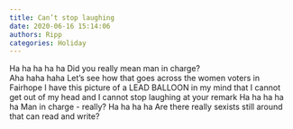 ```yaml
---
title: Can’t stop laughing
date: 2020-06-16 15:14:06
authors: Ripp
categories: Holiday
---
```


 Ha ha ha ha ha 
Did you really mean man in charge?  
Aha haha haha 
Let’s see how that goes across the women voters in Fairhope
I have this picture of a LEAD BALLOON in my mind that I cannot get out of my head and I cannot stop laughing at your remark
Ha ha ha ha ha
Man in charge - really?
Ha ha ha ha 
Are there really sexists still around that can read and write?